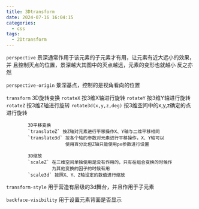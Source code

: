 ```yaml
---
title: 3Dtransform
date: 2024-07-16 16:04:15
categories:
  - css
tags:
  - 2Dtransform
---
```


`perspective` 景深通常作用于该元素的子元素才有用，让元素有近大远小的效果，并
              且控制灭点的位置，景深越大其图中的灭点越远，元素的变形也就越小
              反之亦然

`perspective-origin` 景深基点，控制的是视角看向的位置

`transform` 3D旋转变换
            `rotateX` 按3维X轴进行旋转
            `rotateY` 按3维Y轴进行旋转
            `rotateZ` 按3维Z轴进行旋转
            `rotate3d(x,y,z,deg)` 按3维空间中的x,y,z确定的点进行旋转

            3D平移变换
            `translateZ` 按Z轴对元素进行平移操作X、Y轴与二维平移相同
            `translate3d` 按各个轴的参数对元素进行平移操作，X、Y轴可以
                          使用百分比但Z轴只能使用px参数进行设置

            3D缩放
            `scaleZ` 在三维空间单独使用是没有作用的，只有在组合变换的时候作
                     为其他变换的因子的时候有用
            `scale3d` 按照X、Y、Z轴设定的数值进行缩放

`transform-style` 用于营造有层级的3d舞台，并且作用于子元素

`backface-visibility` 用于设置元素背面是否显示